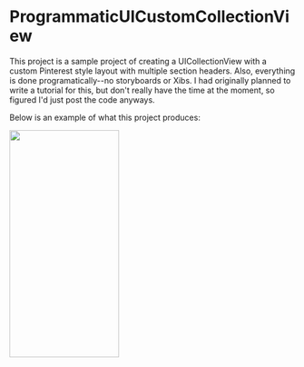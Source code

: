 # ProgrammaticUICustomCollectionView

This project is a sample project of creating a UICollectionView with a custom Pinterest style layout
with multiple section headers. Also, everything is done programatically--no storyboards or Xibs. I had originally planned to write a tutorial for this, but don't really have the time at the moment, so figured I'd just post the code anyways. 

Below is an example of what this project produces:

<img src="https://i.imgur.com/nNdXSP1l.png" style="height: 400px; width: 193px; max-width: 400px;" />


